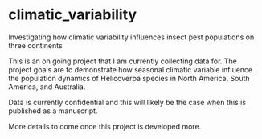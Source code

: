 # climatic_variability

Investigating how climatic variability influences insect pest populations on three continents

This is an on going project that I am currently collecting data for. The project goals are to demonstrate how seasonal climatic variable influence the population dynamics of Helicoverpa species in North America, South America, and Australia.

Data is currently confidential and this will likely be the case when this is published as a manuscript.

More details to come once this project is developed more.